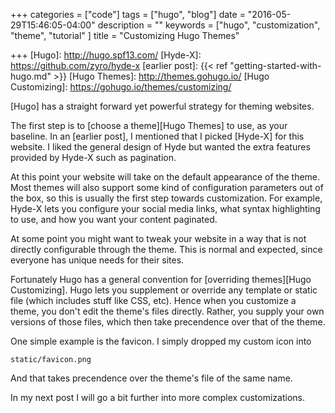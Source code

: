 +++
categories = ["code"]
tags = ["hugo", "blog"]
date = "2016-05-29T15:46:05-04:00"
description = ""
keywords = ["hugo", "customization", "theme", "tutorial" ]
title = "Customizing Hugo Themes"

+++
[Hugo]: http://hugo.spf13.com/
[Hyde-X]: https://github.com/zyro/hyde-x
[earlier post]: {{< ref "getting-started-with-hugo.md" >}}
[Hugo Themes]: http://themes.gohugo.io/
[Hugo Customizing]: https://gohugo.io/themes/customizing/

[Hugo] has a straight forward yet powerful strategy for theming websites. 

The first step is to [choose a theme][Hugo Themes] to use, as your baseline. In an [earlier post], I mentioned that I picked [Hyde-X] for this website. I liked the general design of Hyde but wanted the extra features provided by Hyde-X such as pagination.

At this point your website will take on the default appearance of the theme. Most themes will also support some kind of configuration parameters out of the box, so this is usually the first step towards customization. For example, Hyde-X lets you configure your social media links, what syntax highlighting to use, and how you want your content paginated.

At some point you might want to tweak your website in a way that is not directly configurable through the theme. This is normal and expected, since everyone has unique needs for their sites.

Fortunately Hugo has a general convention for [overriding themes][Hugo Customizing]. Hugo lets you supplement or override any template or static file (which includes stuff like CSS, etc). Hence when you customize a theme, you don't edit the theme's files directly. Rather, you supply your own versions of those files, which then take precendence over that of the theme.

One simple example is the favicon. I simply dropped my custom icon into 

	static/favicon.png

And that takes precendence over the theme's file of the same name.

In my next post I will go a bit further into more complex customizations.
